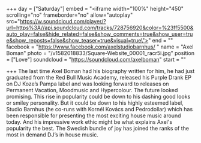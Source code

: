 +++
day = ["Saturday"]
embed = "<iframe width=\"100%\" height=\"450\" scrolling=\"no\" frameborder=\"no\" allow=\"autoplay\" src=\"https://w.soundcloud.com/player/?url=https%3A//api.soundcloud.com/tracks/728756920&color=%23ff5500&auto_play=false&hide_related=false&show_comments=true&show_user=true&show_reposts=false&show_teaser=true&visual=true\"></iframe>"
end = ""
facebook = "https://www.facebook.com/axelstudiobarnhus/ "
name = "Axel Boman"
photo = "/v1582018833/Square-Website_00001_racr5i.jpg"
position = ["Love"]
soundcloud = "https://soundcloud.com/axelboman"
start = ""

+++
The last time Axel Boman had his biography written for him, he had just graduated from the Red Bull Music Academy, released his Purple Drank EP on DJ Koze’s Pampa label and was looking forward to releases on Permanent Vacation, Moodmusic and Hypercolour. The future looked promising. This rise in popularity could be down to his dashing good looks or smiley personality. But it could be down to his highly esteemed label, Studio Barnhus (he co-runs with Kornél Kovács and Pedrodollar) which has been responsible for presenting the most exciting house music around today. And his impressive work ethic might be what explains Axel's popularity the best. The Swedish bundle of joy has joined the ranks of the most in demand DJ’s in house music.